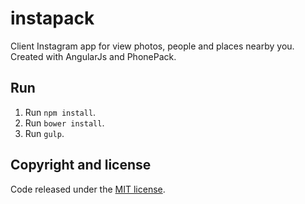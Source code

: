 # instapack
Client Instagram app for view photos, people and places nearby you. Created with AngularJs and PhonePack.

## Run
1. Run `npm install`.
2. Run `bower install`.
3. Run `gulp`.


## Copyright and license

Code released under the [MIT license](LICENSE.md).
